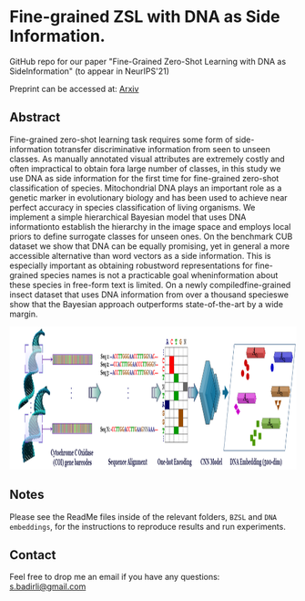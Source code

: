 # Fine-grained ZSL with DNA as Side Information.

GitHub repo for our paper "Fine-Grained Zero-Shot Learning with DNA as SideInformation" (to appear in NeurIPS'21)

Preprint can be accessed at: [Arxiv]()

## Abstract
Fine-grained zero-shot learning task requires some form of side-information totransfer discriminative information from seen to unseen classes.  As manually annotated visual attributes are extremely costly and often impractical to obtain fora large number of classes, in this study we use DNA as side information for the first time for fine-grained zero-shot classification of species. Mitochondrial DNA plays an important role as a genetic marker in evolutionary biology and has been used to achieve near perfect accuracy in species classification of living organisms. We implement a simple hierarchical Bayesian model that uses DNA informationto establish the hierarchy in the image space and employs local priors to define surrogate classes for unseen ones. On the benchmark CUB dataset we show that DNA can be equally promising, yet in general a more accessible alternative than word vectors as a side information. This is especially important as obtaining robustword representations for fine-grained species names is not a practicable goal wheninformation about these species in free-form text is limited. On a newly compiledfine-grained insect dataset that uses DNA information from over a thousand specieswe show that the Bayesian approach outperforms state-of-the-art by a wide margin.

<p align="center">
  <img width="1000" height="250" src="NIPS_att_diagram.png">
</p>
<p align="justify">

## Notes
Please see the ReadMe files inside of the relevant folders, `BZSL` and `DNA embeddings`, for the instructions to reproduce results and run experiments.
  
## Contact
Feel free to drop me an email if you have any questions: s.badirli@gmail.com

